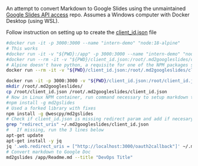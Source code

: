 An attempt to convert Markdown to Google Slides using the unmaintained [Google Slides API access](https://github.com/googleworkspace/md2googleslides) repo. Assumes a Windows computer with Docker Desktop (using WSL).

Follow instruction on setting up to create the [client_id.json](./client_id.json) file

```bash
#docker run -it -p 3000:3000 --name "intern-demo" "node:18-alpine"
# This works
#docker run -it -v "${PWD}:/app" -p 3000:3000 --name "intern-demo" "node:18-alpine" /bin/sh
#docker run --rm -it -v "${PWD}/client_id.json:/root/.md2googleslides/client_id.json:ro" -v "${PWD}/Readme.md:/app/Readme.md" -w /app node:18-alpine sh
# Alpine doesn't have python, a requisite for one of the NPM packages so let's use the default image
docker run --rm -it -v "${PWD}/client_id.json:/root/.md2googleslides/client_id.json:ro" -v "${PWD}/Readme.md:/app/Readme.md" -w /app node:18 /bin/bash

docker run -it -p 3000:3000 -v "${PWD}/client_id.json:/root/client_id.json:ro" -v "${PWD}/Readme.md:/app/Readme.md" -w /app node:18 /bin/bash
mkdir /root/.md2googleslides/
cp /root/client_id.json /root/.md2googleslides/client_id.json
# Now in Linux NPM container, run command necessary to setup markdown to Google Docs
#npm install -g md2gslides
# Used a forked library with fixes
npm install -g @wescpy/md2gslides
# Check if client_id.json is missing redirect param and add if necesary
grep "redirect_uris" ~/.md2googleslides/client_id.json
#   If missing, run the 3 lines below
apt-get update
apt-get install -y jq
jq '.web.redirect_uris = ["http://localhost:3000/oauth2callback"]' ~/.md2googleslides/client_id.json > ~/.md2googleslides/tmp.json && mv ~/.md2googleslides/tmp.json ~/.md2googleslides/client_id.json
# Convert markdown to Google Doc
md2gslides /app/Readme.md --title "DevOps Title"

```
